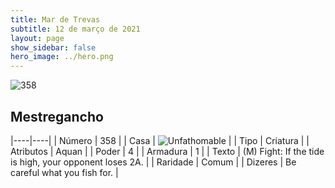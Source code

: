 ```yaml
---
title: Mar de Trevas
subtitle: 12 de março de 2021
layout: page
show_sidebar: false
hero_image: ../hero.png
---
```


![358](https://cdn.keyforgegame.com/media/card_front/pt/496_358_643H7M3W87GV_pt.png)

## Mestregancho

|----|----|
| Número | 358 |
| Casa | ![Unfathomable](https://archonarcana.com/images/thumb/1/10/Unfathomable.png/22px-Unfathomable.png "Abissais") |
| Tipo | Criatura |
| Atributos | Aquan |
| Poder | 4 |
| Armadura | 1 |
| Texto | (M) Fight: If the tide is high, your opponent loses 2A. |
| Raridade | Comum |
| Dizeres | Be careful what you fish for. |
